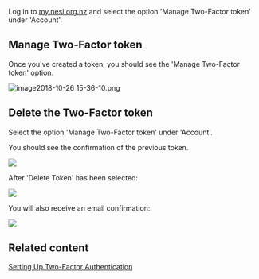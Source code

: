Log in to [my.nesi.org.nz](https://my.nesi.org.nz) and select the option
\'Manage Two-Factor token\' under \'Account\'.

## Manage Two-Factor token

Once you\'ve created a token, you should see the \'Manage Two-Factor
token\' option.

![image2018-10-26\_15-36-10.png](https://support.nesi.org.nz/hc/article_attachments/360001267556/image2018-10-26_15-36-10.png)

## Delete the Two-Factor token

Select the option \'Manage Two-Factor token\' under \'Account\'.

You should see the confirmation of the previous token.

![](https://support.nesi.org.nz/hc/article_attachments/360001504795/mceclip0.png)

After \'Delete Token\' has been selected:

![](https://support.nesi.org.nz/hc/article_attachments/360001607216/mceclip1.png)

You will also receive an email confirmation:

![](https://support.nesi.org.nz/hc/article_attachments/360001504835/mceclip3.png)

## Related content

[Setting Up Two-Factor
Authentication](https://support.nesi.org.nz/hc/en-gb/articles/360000203075-Setting-Up-Two-Factor-Authentication)
